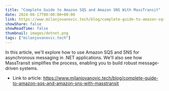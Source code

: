 ```yaml
---
title: "Complete Guide to Amazon SQS and Amazon SNS With MassTransit"
date: 2024-08-17T00:00:00+00:00
link: https://www.milanjovanovic.tech/blog/complete-guide-to-amazon-sqs-and-amazon-sns-with-masstransit
showShare: false
showReadTime: false
thumbnail: images/dotnet.png
tags: ["milanjovanovic.tech"]
---
```

In this article, we'll explore how to use Amazon SQS and SNS for asynchronous messaging in .NET applications. We'll also see how MassTransit simplifies the process, enabling you to build robust message-driven systems.

- Link to article: https://www.milanjovanovic.tech/blog/complete-guide-to-amazon-sqs-and-amazon-sns-with-masstransit